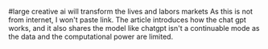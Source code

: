 #large creative ai will transform the lives and labors markets
As this is not from internet, I won't paste link. 
The article introduces how the chat gpt works, and it also shares the model like chatgpt isn't a continuable mode as the data and the computational power are limited.
